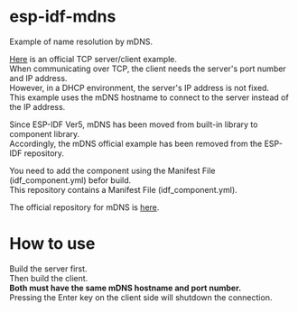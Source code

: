 # esp-idf-mdns
Example of name resolution by mDNS.   

[Here](https://github.com/espressif/esp-idf/tree/master/examples/protocols/sockets) is an official TCP server/client example.   
When communicating over TCP, the client needs the server's port number and IP address.   
However, in a DHCP environment, the server's IP address is not fixed.   
This example uses the mDNS hostname to connect to the server instead of the IP address.   

Since ESP-IDF Ver5, mDNS has been moved from built-in library to component library.   
Accordingly, the mDNS official example has been removed from the ESP-IDF repository.   

You need to add the component using the Manifest File (idf_component.yml) befor build.   
This repository contains a Manifest File (idf_component.yml).   

The official repository for mDNS is [here](https://github.com/espressif/esp-protocols).   

# How to use
Build the server first.   
Then build the client.   
__Both must have the same mDNS hostname and port number.__   
Pressing the Enter key on the client side will shutdown the connection.   
